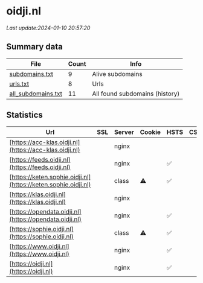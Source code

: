 # oidji.nl
*Last update:2024-01-10 20:57:20*
## Summary data
| File       | Count | Info |
|------------|-------|------|
|[subdomains.txt](/data/oidji/subdomains.txt)|9|Alive subdomains|
|[urls.txt](/data/oidji/urls.txt)|8|Urls|
|[all_subdomains.txt](/data/oidji/all_subdomains.txt)|11|All found subdomains (history)|
## Statistics
| Url | SSL | Server | Cookie | HSTS | CSP | XFO | XXP | RP | Tech |
|------------|-------|------|------|------|------|------|------|------|------|
|[https://acc-klas.oidji.nl](https://acc-klas.oidji.nl)| |nginx| | | |:white_check_mark: |:white_check_mark: |:white_check_mark: |Nginx|
|[https://feeds.oidji.nl](https://feeds.oidji.nl)| |nginx| |:white_check_mark: | | |:white_check_mark: |:white_check_mark: |:white_check_mark: |HSTS Nginx|
|[https://keten.sophie.oidji.nl](https://keten.sophie.oidji.nl)| |class|:warning: |:white_check_mark: | |:warning: | |:white_check_mark: |:white_check_mark: |HSTS|
|[https://klas.oidji.nl](https://klas.oidji.nl)| |nginx| | | |:white_check_mark: |:white_check_mark: |:white_check_mark: |Nginx|
|[https://opendata.oidji.nl](https://opendata.oidji.nl)| |nginx| |:white_check_mark: | | |:white_check_mark: |:white_check_mark: |:white_check_mark: |HSTS Nginx|
|[https://sophie.oidji.nl](https://sophie.oidji.nl)| |class|:warning: |:white_check_mark: | |:warning: | |:white_check_mark: |:white_check_mark: |HSTS|
|[https://www.oidji.nl](https://www.oidji.nl)| |nginx| |:white_check_mark: | |:warning: |:white_check_mark: |:white_check_mark: |:white_check_mark: |Bloomreach HSTS Ngin...|
|[https://oidji.nl](https://oidji.nl)| |nginx| |:white_check_mark: | |:warning: |:white_check_mark: |:white_check_mark: |:white_check_mark: |HSTS Nginx|